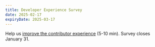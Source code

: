 ```yaml
---
title: Developer Experience Survey
date: 2025-02-17
expiryDate: 2025-03-17
---
```


<i class="fas fa-bullhorn"></i> Help us [improve the contributor experience] (5-10
min). Survey closes January 31.

[improve the contributor experience]:
  https://docs.google.com/forms/d/e/1FAIpQLScoG279ZhRuMu8J_8BebGEVtMOS8BgD9cpQUJ6xSnNIAUtedw/viewform?usp=header
